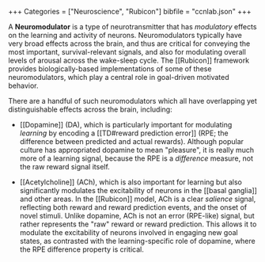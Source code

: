 +++
Categories = ["Neuroscience", "Rubicon"]
bibfile = "ccnlab.json"
+++

A **Neuromodulator** is a type of neurotransmitter that has _modulatory_ effects on the learning and activity of neurons. Neuromodulators typically have very broad effects across the brain, and thus are critical for conveying the most important, survival-relevant signals, and also for modulating overall levels of arousal across the wake-sleep cycle. The [[Rubicon]] framework provides biologically-based implementations of some of these neuromodulators, which play a central role in goal-driven motivated behavior.

There are a handful of such neuromodulators which all have overlapping yet distinguishable effects across the brain, including:

* [[Dopamine]] (DA), which is particularly important for modulating _learning_ by encoding a [[TD#reward prediction error]] (RPE; the difference between predicted and actual rewards). Although popular culture has appropriated dopamine to mean "pleasure", it is really much more of a learning signal, because the RPE is a _difference_ measure, not the raw reward signal itself.

* [[Acetylcholine]] (ACh), which is also important for learning but also significantly modulates the excitability of neurons in the [[basal ganglia]] and other areas. In the [[Rubicon]] model, ACh is a clear _salience_ signal, reflecting both reward and reward prediction events, and the onset of novel stimuli. Unlike dopamine, ACh is not an error (RPE-like) signal, but rather represents the "raw" reward or reward prediction. This allows it to modulate the excitability of neurons involved in engaging new goal states, as contrasted with the learning-specific role of dopamine, where the RPE difference property is critical.


